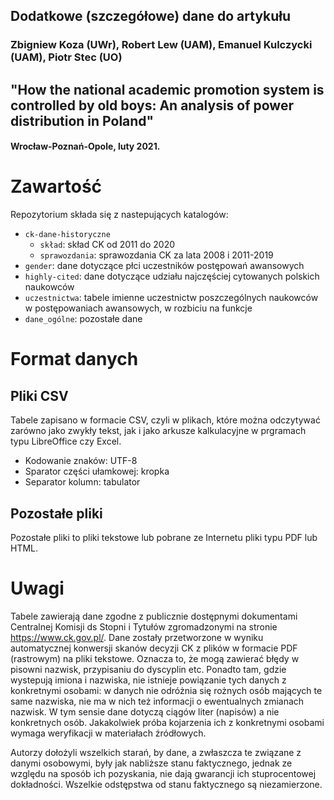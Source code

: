 ## Dodatkowe (szczegółowe) dane do artykułu  
###  Zbigniew Koza (UWr), Robert Lew (UAM), Emanuel Kulczycki (UAM), Piotr Stec (UO) 
##  "How the national academic promotion system is controlled by old boys: An analysis of power distribution in Poland" 
####  Wrocław-Poznań-Opole, luty 2021. 

# Zawartość
Repozytorium składa się z nastepujących katalogów:
- `ck-dane-historyczne`
  - `skład`: skład CK od 2011 do 2020
  - `sprawozdania`: sprawozdania CK za lata 2008 i 2011-2019 
- `gender`: dane dotyczące płci uczestników postępowań awansowych   
- `highly-cited`: dane dotyczące udziału najczęściej cytowanych polskich naukowców 
- `uczestnictwa`: tabele imienne uczestnictw poszczególnych naukowców w postępowaniach awansowych, w rozbiciu na funkcje
- `dane_ogólne`: pozostałe dane

# Format danych
## Pliki CSV
Tabele zapisano w formacie CSV, czyli w plikach, które można odczytywać zarówno jako zwykły tekst, jak i jako arkusze kalkulacyjne w prgramach typu LibreOffice czy Excel. 

-  Kodowanie znaków: UTF-8
-  Sparator części ułamkowej: kropka 
-  Separator kolumn: tabulator

## Pozostałe pliki 
Pozostałe pliki to pliki tekstowe lub pobrane ze Internetu pliki typu PDF lub HTML.  


# Uwagi
Tabele zawierają dane zgodne z publicznie dostępnymi dokumentami Centralnej Komisji ds Stopni i Tytułów zgromadzonymi na stronie https://www.ck.gov.pl/. Dane zostały przetworzone w wyniku automatycznej konwersji skanów decyzji CK z plików w formacie PDF (rastrowym) na pliki tekstowe. Oznacza to, że mogą zawierać błędy w pisowni nazwisk, przypisaniu do dyscyplin etc. Ponadto tam, gdzie wystepują imiona i nazwiska, nie istnieje powiązanie tych danych z konkretnymi osobami: w danych nie odróżnia się rożnych osób mających te same nazwiska, nie ma w nich też informacji o ewentualnych zmianach nazwisk. W tym sensie dane dotyczą ciągów liter (napisów) a nie konkretnych osób. Jakakolwiek próba kojarzenia ich z konkretnymi osobami wymaga weryfikacji w materiałach źródłowych. 

Autorzy dołożyli wszelkich starań, by dane, a zwłaszcza te związane z danymi osobowymi, były jak nabliższe stanu faktycznego, jednak ze względu na sposób ich pozyskania, nie dają gwarancji ich stuprocentowej dokładności. Wszelkie odstępstwa od stanu faktycznego są niezamierzone.

